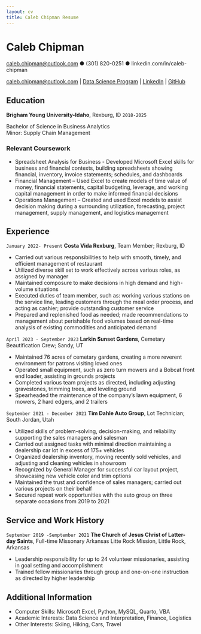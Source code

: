 ```yaml
---
layout: cv
title: Caleb Chipman Resume
---
```

# Caleb Chipman
caleb.chipman@outlook.com ● (301) 820-0251 ● linkedin.com/in/caleb-chipman

<div id="webaddress">
<a href="caleb.chipman@outlook.com">caleb.chipman@outlook.com</a>
| <a href="https://byuidatascience.github.io/development.html">Data Science Program</a>
| <a href="https://linkedin.com/in/caleb-chipman">LinkedIn</a>
| <a href="https://github.com/byuids-resumes">GitHub</a>
</div>

<!-- https://www.monique.tech/the-art-of-markdown -->

## Education


__Brigham Young University-Idaho__, Rexburg, ID `2018-2025`

Bachelor of Science in Business Analytics	
Minor: Supply Chain Management

### Relevant Coursework
- Spreadsheet Analysis for Business - Developed Microsoft Excel skills for business and financial contexts, building spreadsheets showing financial, inventory, invoice statements; schedules, and dashboards 
- Financial Management – Used Excel to create models of time value of money, financial statements, capital budgeting, leverage, and working capital management in order to make informed financial decisions 
- Operations Management – Created and used Excel models to assist decision making during a surrounding utilization, forecasting, project management, supply management, and logistics management


## Experience


`January 2022- Present`
__Costa Vida Rexburg__, Team Member; Rexburg, ID

- Carried out various responsibilities to help with smooth, timely, and efficient management of restaurant
- Utilized diverse skill set to work effectively across various roles, as assigned by manager
- Maintained composure to make decisions in high demand and high-volume situations
- Executed duties of team member, such as: working various stations on the service line, leading customers through the meal order process, and acting as cashier; provide outstanding customer service
- Prepared and replenished food as needed; made recommendations to management about perishable food volumes based on real-time analysis of existing commodities and anticipated demand


`April 2023 - September 2023`
__Larkin Sunset Gardens__, Cemetary Beautification Crew; Sandy, UT

- Maintained 76 acres of cemetary gardens, creating a more reverent environment for patrons visiting loved ones 
- Operated small equipment, such as zero turn mowers and a Bobcat front end loader, assisting in grounds projects
- Completed various team projects as directed, including adjusting gravestones, trimming trees, and leveling ground
- Spearheaded the maintenance of the company’s lawn equipment, 6 mowers, 2 hard edgers, and 2 trailers


`September 2021 - December 2021`
__Tim Dahle Auto Group__, Lot Technician; South Jordan, Utah

- Utilized skills of problem-solving, decision-making, and reliability supporting the sales managers and salesman
- Carried out assigned tasks with minimal direction maintaining a dealership car lot in excess of 175+ vehicles
- Organized dealership inventory, moving recently sold vehicles, and adjusting and cleaning vehicles in showroom 
- Recognized by General Manager for successful car layout project, showcasing new vehicle color and trim options
- Maintained the trust and confidence of sales managers; carried out various projects on their behalf
- Secured repeat work opportunities with the auto group on three separate occasions from 2019 to 2021


## Service and Work History

`September 2019 -Semptember 2021`
__The Church of Jesus Christ of Latter-day Saints__, Full-time Missonary
Arkansas Litte Rock Mission, Little Rock, Arkansas

- Leadership responsibility for up to 24 volunteer missionaries, assisting in goal setting and accomplishment
- Trained fellow missionaries through group and one-on-one instruction as directed by higher leadership

## Additional Information

- Computer Skills: Microsoft Excel, Python, MySQL, Quarto, VBA
- Academic Interests: Data Science and Interpretation, Finance, Logistics
- Other Interests: Skiing, Hiking, Cars, Travel



<!-- ### Footer

Last updated: May 2013 -->


